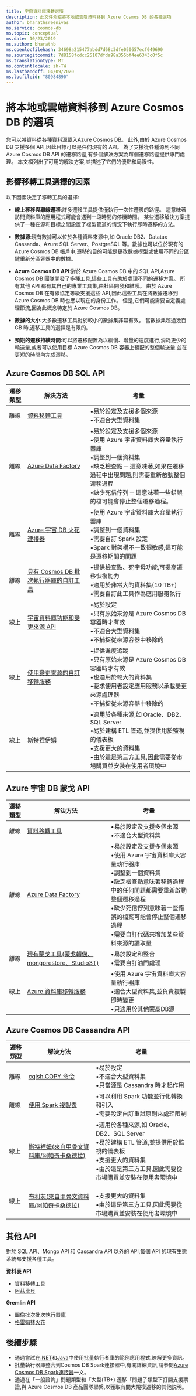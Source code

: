 ```yaml
---
title: 宇宙資料庫移轉選項
description: 此文件介紹將本地或雲端資料移到 Azure Cosmos DB 的各種選項
author: bharathsreenivas
ms.service: cosmos-db
ms.topic: conceptual
ms.date: 10/23/2019
ms.author: bharathb
ms.openlocfilehash: 34698a215477abdd7d68c3dfe050657ecf049690
ms.sourcegitcommit: 7d8158fcdcc25107dfda98a355bf4ee6343c0f5c
ms.translationtype: MT
ms.contentlocale: zh-TW
ms.lasthandoff: 04/09/2020
ms.locfileid: "80984890"
---
```

# <a name="options-to-migrate-your-on-premises-or-cloud-data-to-azure-cosmos-db"></a>將本地或雲端資料移到 Azure Cosmos DB 的選項

您可以將資料從各種資料源載入Azure Cosmos DB。 此外,由於 Azure Cosmos DB 支援多個 API,因此目標可以是任何現有的 API。 為了支援從各種源到不同 Azure Cosmos DB API 的遷移路徑,有多個解決方案為每個遷移路徑提供專門處理。 本文檔列出了可用的解決方案,並描述了它們的優點和局限性。

## <a name="factors-affecting-the-choice-of-migration-tool"></a>影響移轉工具選擇的因素

以下因素決定了移轉工具的選擇:
* **線上移移與離線遷移**:許多遷移工具提供僅執行一次性遷移的路徑。 這意味著訪問資料庫的應用程式可能會遇到一段時間的停機時間。 某些遷移解決方案提供了一種在源和目標之間設置了複製管道的情況下執行即時遷移的方法。

* **數據源**:現有數據可以位於各種資料來源中,如 Oracle DB2、Datatax Cassanda、Azure SQL Server、PostgreSQL 等。數據也可以位於現有的 Azure Cosmos DB 帳戶中,遷移的目的可能是更改數據模型或使用不同的分區鍵重新分區容器中的數據。

* **Azure Cosmos DB API**:對於 Azure Cosmos DB 中的 SQL API,Azure Cosmos DB 團隊開發了多種工具,這些工具有助於處理不同的遷移方案。 所有其他 API 都有其自己的專業工具集,由社區開發和維護。 由於 Azure Cosmos DB 在有線協定等級支援這些 API,因此這些工具在將數據遷移到 Azure Cosmos DB 時也應以現在的身份工作。 但是,它們可能需要自定義處理節流,因為此概念特定於 Azure Cosmos DB。

* **數據的大小**:大多數遷移工具對於較小的數據集非常有效。 當數據集超過幾百 GB 時,遷移工具的選擇是有限的。 

* **預期的遷移持續時間**:可以將遷移配置為以緩慢、增量的速度進行,消耗更少的輸送量,或者可以使用目標 Azure Cosmos DB 容器上預配的整個輸送量,並在更短的時間內完成遷移。

## <a name="azure-cosmos-db-sql-api"></a>Azure Cosmos DB SQL API
|**遷移類型**|**解決方法**|**考量**|
|---------|---------|---------|
|離線|[資料移轉工具](https://docs.microsoft.com/azure/cosmos-db/import-data)|&bull;易於設定及支援多個來源 <br/>&bull;不適合大型資料集|
|離線|[Azure Data Factory](https://docs.microsoft.com/azure/data-factory/connector-azure-cosmos-db)|&bull;易於設定及支援多個來源 <br/>&bull;使用 Azure 宇宙資料庫大容量執行器庫 <br/>&bull;調整到一個資料集 <br/>&bull;缺乏檢查點 ─ 這意味著,如果在遷移過程中出現問題,則需要重新啟動整個遷移過程<br/>&bull;缺少死信佇列 ─ 這意味著一些錯誤的檔可能會停止整個遷移過程。|
|離線|[Azure 宇宙 DB 火花連接器](https://docs.microsoft.com/azure/cosmos-db/spark-connector)|&bull;使用 Azure 宇宙資料庫大容量執行器庫 <br/>&bull;調整到一個資料集 <br/>&bull;需要自訂 Spark 設定 <br/>&bull;Spark 對架構不一致很敏感,這可能是遷移期間的問題 |
|離線|[具有 Cosmos DB 批次執行器庫的自訂工具](https://docs.microsoft.com/azure/cosmos-db/migrate-cosmosdb-data)|&bull;提供檢查點、死字母功能,可提高遷移恢復能力 <br/>&bull;適用於非常大的資料集(10 TB+)  <br/>&bull;需要自訂此工具作為應用服務執行 |
|線上|[宇宙資料庫功能和變更來源 API](https://docs.microsoft.com/azure/cosmos-db/change-feed-functions)|&bull;易於設定 <br/>&bull;只有原始來源是 Azure Cosmos DB 容器時才有效 <br/>&bull;不適合大型資料集 <br/>&bull;不捕捉從來源容器中移除的 |
|線上|[使用變更來源的自訂移轉服務](https://github.com/nomiero/CosmosDBLiveETLSample)|&bull;提供進度追蹤 <br/>&bull;只有原始來源是 Azure Cosmos DB 容器時才有效 <br/>&bull;也適用於較大的資料集 <br/>&bull;要求使用者設定應用服務以承載變更來源處理器 <br/>&bull;不捕捉從來源容器中移除的|
|線上|[斯特裡伊姆](https://docs.microsoft.com/azure/cosmos-db/cosmosdb-sql-api-migrate-data-striim)|&bull;適用於各種來源,如 Oracle、DB2、SQL Server <br/>&bull;易於建構 ETL 管道,並提供用於監視的儀表板 <br/>&bull;支援更大的資料集 <br/>&bull;由於這是第三方工具,因此需要從市場購買並安裝在使用者環境中|

## <a name="azure-cosmos-db-mongo-api"></a>Azure 宇宙 DB 蒙戈 API
|**遷移類型**|**解決方法**|**考量**|
|---------|---------|---------|
|離線|[資料移轉工具](https://docs.microsoft.com/azure/cosmos-db/import-data)|&bull;易於設定及支援多個來源 <br/>&bull;不適合大型資料集|
|離線|[Azure Data Factory](https://docs.microsoft.com/azure/data-factory/connector-azure-cosmos-db)|&bull;易於設定及支援多個來源 <br/>&bull;使用 Azure 宇宙資料庫大容量執行器庫 <br/>&bull;調整到一個資料集 <br/>&bull;缺乏檢查點意味著移轉過程中的任何問題都需要重新啟動整個遷移過程<br/>&bull;缺少死信佇列意味著一些錯誤的檔案可能會停止整個遷移過程 <br/>&bull;需要自訂代碼來增加某些資料來源的讀取量|
|離線|[現有蒙戈工具(蒙戈轉儲、mongorestore、Studio3T)](https://azure.microsoft.com/resources/videos/using-mongodb-tools-with-azure-cosmos-db/)|&bull;易於設定和整合 <br/>&bull;需要自訂油門處理|
|線上|[Azure 資料庫移轉服務](https://docs.microsoft.com/azure/dms/tutorial-mongodb-cosmos-db-online)|&bull;使用 Azure 宇宙資料庫大容量執行器庫 <br/>&bull;適合大型資料集,並負責複製即時變更 <br/>&bull;只適用於其他蒙高DB源|

## <a name="azure-cosmos-db-cassandra-api"></a>Azure Cosmos DB Cassandra API
|**遷移類型**|**解決方法**|**考量**|
|---------|---------|---------|
|離線|[cqlsh COPY 命令](https://docs.microsoft.com/azure/cosmos-db/cassandra-import-data#migrate-data-using-cqlsh-copy-command)|&bull;易於設定 <br/>&bull;不適合大型資料集 <br/>&bull;只當源是 Cassandra 時才起作用|
|離線|[使用 Spark 複製表](https://docs.microsoft.com/azure/cosmos-db/cassandra-import-data#migrate-data-using-spark) |&bull;可以利用 Spark 功能並行化轉換和引入 <br/>&bull;需要設定自訂重試原則來處理限制|
|線上|[斯特裡姆(來自甲骨文資料庫/阿帕奇卡桑德拉)](https://docs.microsoft.com/azure/cosmos-db/cosmosdb-cassandra-api-migrate-data-striim)|&bull;適用於各種來源,如 Oracle、DB2、SQL Server <br/>&bull;易於建構 ETL 管道,並提供用於監視的儀表板 <br/>&bull;支援更大的資料集 <br/>&bull;由於這是第三方工具,因此需要從市場購買並安裝在使用者環境中|
|線上|[布利茨(來自甲骨文資料庫/阿帕奇卡桑德拉)](https://docs.microsoft.com/azure/cosmos-db/oracle-migrate-cosmos-db-blitzz)|<br/>&bull;支援更大的資料集 <br/>&bull;由於這是第三方工具,因此需要從市場購買並安裝在使用者環境中|

## <a name="other-apis"></a>其他 API
對於 SQL API、Mongo API 和 Cassandra API 以外的 API,每個 API 的現有生態系統都支援各種工具。 

**資料表 API** 
* [資料移轉工具](https://docs.microsoft.com/azure/cosmos-db/table-import#data-migration-tool)
* [阿茲比貝](https://docs.microsoft.com/azure/cosmos-db/table-import#migrate-data-by-using-azcopy)

**Gremlin API**
* [圖像批次批次執行器庫](https://docs.microsoft.com/azure/cosmos-db/bulk-executor-graph-dotnet)
* [格雷姆林火花](https://github.com/Azure/azure-cosmosdb-spark/blob/2.4/samples/graphframes/main.scala) 

## <a name="next-steps"></a>後續步驟

* 通過嘗試在[.NET](bulk-executor-dot-net.md)和[Java](bulk-executor-java.md)中使用批量執行者庫的範例應用程式,瞭解更多資訊。 
* 批量執行器庫整合到Cosmos DB Spark連接器中,有關詳細資訊,請參閱[Azure Cosmos DB Spark連接器](spark-connector.md)一文。  
* 通過在「一般諮詢」問題類型和「大型(TB+) 遷移「問題子類型下打開支援票證,與 Azure Cosmos DB 產品團隊聯繫,以獲取有關大規模遷移的其他説明。
